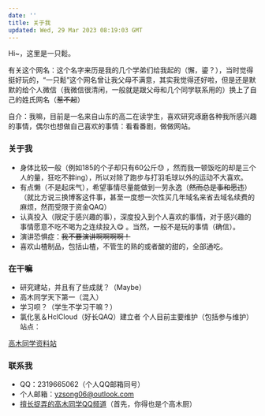 ```yaml
---
date: ''
title: 关于我
updated: Wed, 29 Mar 2023 08:19:03 GMT
---
```

Hi~，这里是一只鬆。

有关这个网名：这个名字来历是我的几个学弟们给我起的（懈，鎏？），当时觉得挺好玩的，“一只鬆”这个网名曾让我父母不满意，其实我觉得还好啦，但是还是默默的给个人微信（我微信很清闲，一般就是跟父母和几个同学联系用的）换上了自己的姓氏网名（~~惹不起~~）

自介：我嘛，目前是一名来自山东的高二在读学生，喜欢研究琢磨各种我所感兴趣的事情，偶尔也想做自己喜欢的事情：看看番剧，做做网站。


### 关于我

* 身体比较一般（例如185的个子却只有60公斤😓 ，然而我一顿饭吃的却是三个人的量，狂吃不胖ing），所以对除了跑步与打羽毛球以外的运动不大喜欢。
* 有点懒（不是起床气），希望事情尽量能做到一劳永逸（~~然而总是事和愿违~~）（就比方说三换博客这件事，甚至一度想一次性买几年域名来省去域名续费的麻烦，然而受限于资金QAQ）
* 认真投入（限定于感兴趣的事），深度投入到个人喜欢的事情，对于感兴趣的事情愿意不吃不喝为之连续投入😋 。当然，一般不是玩的事情（确信）。
* 演讲恐惧症：~~我不要演讲啊啊啊啊！~~
* 喜欢山楂制品，包括山楂，不管生的熟的或者酸的甜的，全部通吃。

### 在干嘛

* 研究建站，并且有了些成就？（Maybe）
* 高木同学天下第一（混入）
* 学习呗？（学生不学习干嘛？）
* 氯化氢＆HclCloud（好长QAQ）建立者
个人目前主要维护（包括参与维护）站点：

[高木同学资料站](https://wiki.takagi3.cn) <br>

### 联系我

* QQ：2319665062（个人QQ邮箱同号）
* 个人邮箱：yzsong06@outlook.com
* [擅长捉弄的高木同学QQ频道](https://pd.qq.com/s/cp4k08j75)（首先，你得也是个高木厨）


